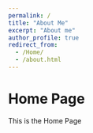 ```yaml
---
permalink: /
title: "About Me"
excerpt: "About me"
author_profile: true
redirect_from: 
  - /Home/
  - /about.html
---
```


Home Page
=======

This is the Home Page
